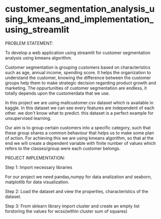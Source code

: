 # customer_segmentation_analysis_using_kmeans_and_implementation_using_streamlit

PROBLEM STATEMENT:

To develop a web application using streamlit for customer segmentation analysis using kmeans algorithm.

Customer segmentation is grouping customers based on characteristics such as age, annual income, spending score.
It helps the organization to understand the customer, knowing the difference between the customer groups help them to make strategic decision regarding product growth and marketing.
The oppurtunities of customer segmentation are endless, it totally depends upon the customerdata that we use.

In this project we are using mallcustomer.csv dataset which is available in kaggle.
In this dataset we can see every features are independent of each other. we don't know what to predict. this dataset is a perfect example for unsupervised learning.

Our aim is to group certain customers into a specific category, such that these group shares a common behaviour that helps us to make some plan of action.
For achieving this we are using kmeans algorithm, so that at the end we will create a dependent variable with finite number of values which refers to the classes/group were each customer belongs.

PROJECT IMPLEMENTATION:

Step 1: Import necessary libraries 

For our project we need pandas,numpy for data analization and seaborn, matplotlib for data visualization.

Step 2: Load the dataset and view the properties, characteristics of the dataset.

Step 3: From sklearn library import cluster and create an empty list forstoring the values for wcss(within cluster sum of squares) 



